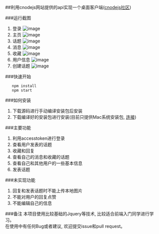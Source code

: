 ##利用cnodejs网站提供的api实现一个桌面客户端([cnodejs社区](https://cnodejs.org/))

###运行截图
1. 登录
![image](https://github.com/P-ppc/cnodejs/blob/master/imgPreview/login@2x.png)
2. 主页
![image](https://github.com/P-ppc/cnodejs/blob/master/imgPreview/index@2x.png)
3. 话题
![image](https://github.com/P-ppc/cnodejs/blob/master/imgPreview/topicInfo@2x.png)
4. 消息
![image](https://github.com/P-ppc/cnodejs/blob/master/imgPreview/message@2x.png)
5. 收藏
![image](https://github.com/P-ppc/cnodejs/blob/master/imgPreview/collection@2x.png)
6. 用户信息
![image](https://github.com/P-ppc/cnodejs/blob/master/imgPreview/userInfo@2x.png)
7. 创建话题
![image](https://github.com/P-ppc/cnodejs/blob/master/imgPreview/createTopic@2x.png)

###快速开始
 ```
    npm install
    npm start
```

###如何安装
1. 下载源码进行手动编译安装包后安装
2. 下载编译好的安装包进行安装(目前只提供Mac系统安装包, [连接](https://github.com/P-ppc/cnodejs/blob/tree/1.0.0/dist/1.0.0/cnodejs-darwin-x64.zip))

###主要功能
1. 利用accesstoken进行登录
2. 查看用户发表的话题
3. 收藏和回复
4. 查看自己的消息和收藏的话题
5. 查看自己和其他用户的一些基本信息
6. 发表话题

###未实现功能
1. 回复和发表话题时不能上传本地图片
2. 不能对用户的回复点赞
3. 不能编辑自己的信息

###备注
本项目使用比较基础的Jquery等技术, 比较适合前端入门同学进行学习。<br>
在使用中有任何Bug或者建议, 欢迎提交issue和pull request。

